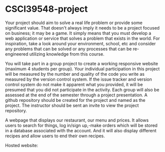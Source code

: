 # CSCI39548-project

Your project should aim to solve a real life problem or provide some significant value. That doesn't always imply it needs to be a project focused on business; it may be a game. It simply means that you must develop a web application or service that solves a problem that exists in the world. For inspiration, take a look around your environment, school, etc and consider any problems that can be solved or any processes that can be re-engineered utilizing knowledge from this course.

You will take part in a group project to create a working responsive website (maximum 4 students per group). Your individual participation in this project will be measured by the number and quality of the code you write as measured by the version control system. If the issue tracker and version control system do not make it apparent what you provided, it will be presumed that you did not participate in the activity. Each group will also be assessed at the end of the semester through a project
presentation. A github repository should be created for the project and named as the project. The instructor should be sent an invite to view the project repository.

A webpage that displays our restaurant, our menu and prices. It allows users to search for things, log in/sign up,-make orders which will be stored in a database associated with the account. And it will also display different recipes and allow users to end their own recipes.

Hosted website: 
